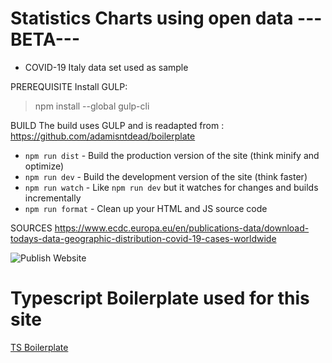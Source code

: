 
# Statistics Charts using open data --- BETA---
- COVID-19 Italy data set used as sample

PREREQUISITE 
Install GULP: 
> npm install --global gulp-cli

BUILD
The build uses GULP and is readapted from : https://github.com/adamisntdead/boilerplate
* `npm run dist` - Build the production version of the site (think minify and optimize)
* `npm run dev` - Build the development version of the site (think faster)
* `npm run watch` - Like `npm run dev` but it watches for changes and builds incrementally
* `npm run format` - Clean up your HTML and JS source code

SOURCES
https://www.ecdc.europa.eu/en/publications-data/download-todays-data-geographic-distribution-covid-19-cases-worldwide


![Publish Website](https://github.com/massimorofi/worlddata/workflows/Publish%20Website/badge.svg)



# Typescript Boilerplate used for this site
[TS Boilerplate](https://github.com/massimorofi/ts_boilerplate)

